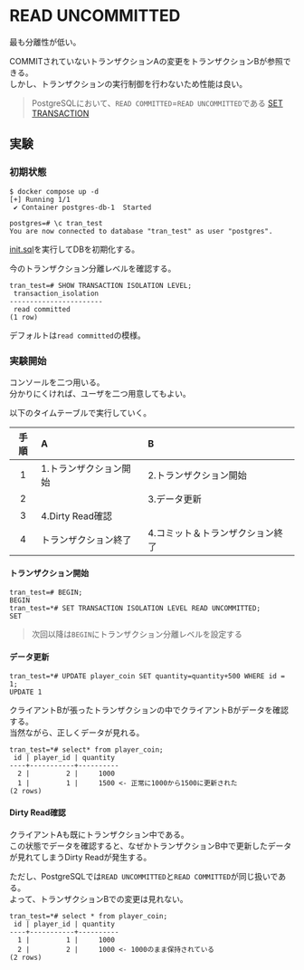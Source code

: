 # READ UNCOMMITTED

最も分離性が低い。

COMMITされていないトランザクションAの変更をトランザクションBが参照できる。  
しかし、トランザクションの実行制御を行わないため性能は良い。

> PostgreSQLにおいて、`READ COMMITTED`=`READ UNCOMMITTED`である
> [SET TRANSACTION](https://www.postgresql.jp/document/15/html/sql-set-transaction.html)

## 実験

### 初期状態

```console
$ docker compose up -d
[+] Running 1/1
 ✔ Container postgres-db-1  Started     
```

```console
postgres=# \c tran_test
You are now connected to database "tran_test" as user "postgres".
```

[init.sql](./init.sql)を実行してDBを初期化する。

今のトランザクション分離レベルを確認する。

```console
tran_test=# SHOW TRANSACTION ISOLATION LEVEL;
 transaction_isolation 
-----------------------
 read committed
(1 row)
```

デフォルトは`read committed`の模様。

### 実験開始

コンソールを二つ用いる。  
分かりにくければ、ユーザを二つ用意してもよい。

以下のタイムテーブルで実行していく。

手順|A|B
:--:|:--|:--
1|1.トランザクション開始|2.トランザクション開始|
2||3.データ更新|
3|4.Dirty Read確認||
4|トランザクション終了|4.コミット＆トランザクション終了|

#### トランザクション開始

```console
tran_test=# BEGIN;
BEGIN
tran_test=*# SET TRANSACTION ISOLATION LEVEL READ UNCOMMITTED;
SET
```

> 次回以降は`BEGIN`にトランザクション分離レベルを設定する

#### データ更新

```console
tran_test=*# UPDATE player_coin SET quantity=quantity+500 WHERE id = 1;
UPDATE 1
```

クライアントBが張ったトランザクションの中でクライアントBがデータを確認する。  
当然ながら、正しくデータが見れる。

```console
tran_test=*# select* from player_coin;
 id | player_id | quantity
----+-----------+----------
  2 |         2 |     1000
  1 |         1 |     1500 <- 正常に1000から1500に更新された
(2 rows)
```

#### Dirty Read確認

クライアントAも既にトランザクション中である。  
この状態でデータを確認すると、なぜかトランザクションB中で更新したデータが見れてしまうDirty Readが発生する。

ただし、PostgreSQLでは`READ UNCOMMITTED`と`READ COMMITTED`が同じ扱いである。  
よって、トランザクションBでの変更は見れない。

```console
tran_test=*# select * from player_coin;
 id | player_id | quantity
----+-----------+----------
  1 |         1 |     1000
  2 |         2 |     1000 <- 1000のまま保持されている
(2 rows)
```
